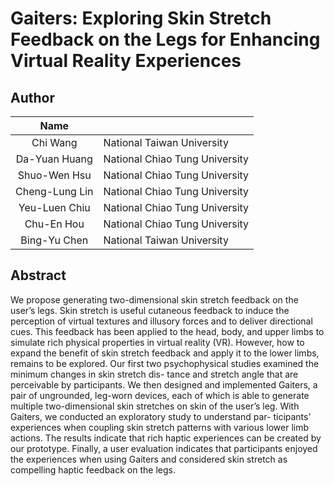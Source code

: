 # Gaiters: Exploring Skin Stretch Feedback on the Legs for Enhancing Virtual Reality Experiences #

Author
---
| Name | |
|:-------:|-----|
| Chi Wang       | National Taiwan University     |
| Da-Yuan Huang  | National Chiao Tung University |
| Shuo-Wen Hsu   | National Chiao Tung University |
| Cheng-Lung Lin | National Chiao Tung University |
| Yeu-Luen Chiu  | National Chiao Tung University |
| Chu-En Hou     | National Chiao Tung University |
| Bing-Yu Chen   | National Taiwan University     |


Abstract
---
We propose generating two-dimensional skin stretch feedback on the user’s legs. Skin stretch is useful cutaneous feedback to induce the perception of virtual textures and illusory forces and to deliver directional cues. This feedback has been applied to the head, body, and upper limbs to simulate rich physical properties in virtual reality (VR). However, how to expand the benefit of skin stretch feedback and apply it to the lower limbs, remains to be explored. Our first two psychophysical studies examined the minimum changes in skin stretch dis- tance and stretch angle that are perceivable by participants. We then designed and implemented Gaiters, a pair of ungrounded, leg-worn devices, each of which is able to generate multiple two-dimensional skin stretches on skin of the user’s leg. With Gaiters, we conducted an exploratory study to understand par- ticipants’ experiences when coupling skin stretch patterns with various lower limb actions. The results indicate that rich haptic experiences can be created by our prototype. Finally, a user evaluation indicates that participants enjoyed the experiences when using Gaiters and considered skin stretch as compelling haptic feedback on the legs.
